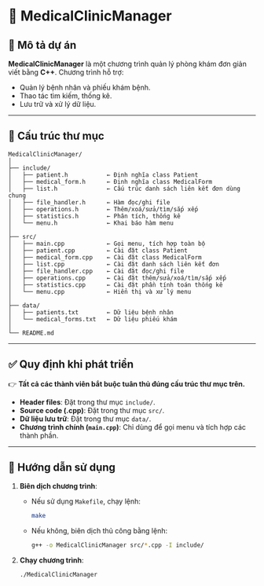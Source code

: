 # 🏥 MedicalClinicManager

## 📌 Mô tả dự án
**MedicalClinicManager** là một chương trình quản lý phòng khám đơn giản viết bằng **C++**. Chương trình hỗ trợ:
- Quản lý bệnh nhân và phiếu khám bệnh.
- Thao tác tìm kiếm, thống kê.
- Lưu trữ và xử lý dữ liệu.

---

## 📁 Cấu trúc thư mục

    MedicalClinicManager/
    │
    ├── include/
    │   ├── patient.h           ← Định nghĩa class Patient
    │   ├── medical_form.h      ← Định nghĩa class MedicalForm
    │   ├── list.h              ← Cấu trúc danh sách liên kết đơn dùng chung
    │   ├── file_handler.h      ← Hàm đọc/ghi file
    │   ├── operations.h        ← Thêm/xoá/sửa/tìm/sắp xếp
    │   ├── statistics.h        ← Phân tích, thống kê
    │   └── menu.h              ← Khai báo hàm menu
    │
    ├── src/
    │   ├── main.cpp            ← Gọi menu, tích hợp toàn bộ
    │   ├── patient.cpp         ← Cài đặt class Patient
    │   ├── medical_form.cpp    ← Cài đặt class MedicalForm
    │   ├── list.cpp            ← Cài đặt danh sách liên kết đơn
    │   ├── file_handler.cpp    ← Cài đặt đọc/ghi file
    │   ├── operations.cpp      ← Cài đặt thêm/sửa/xoá/tìm/sắp xếp
    │   ├── statistics.cpp      ← Cài đặt phần tính toán thống kê
    │   └── menu.cpp            ← Hiển thị và xử lý menu
    │
    ├── data/
    │   ├── patients.txt        ← Dữ liệu bệnh nhân
    │   └── medical_forms.txt   ← Dữ liệu phiếu khám
    │
    └── README.md

---

## ✅ Quy định khi phát triển

👉 **Tất cả các thành viên bắt buộc tuân thủ đúng cấu trúc thư mục trên.**

- **Header files**: Đặt trong thư mục `include/`.
- **Source code (.cpp)**: Đặt trong thư mục `src/`.
- **Dữ liệu lưu trữ**: Đặt trong thư mục `data/`.
- **Chương trình chính (`main.cpp`)**: Chỉ dùng để gọi menu và tích hợp các thành phần.

---

## 📜 Hướng dẫn sử dụng

1. **Biên dịch chương trình**:
   - Nếu sử dụng `Makefile`, chạy lệnh:
     ```bash
     make
     ```
   - Nếu không, biên dịch thủ công bằng lệnh:
     ```bash
     g++ -o MedicalClinicManager src/*.cpp -I include/
     ```

2. **Chạy chương trình**:
   ```bash
   ./MedicalClinicManager
   ```